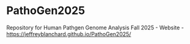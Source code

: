 # PathoGen2025
Repository for Human Pathgen Genome Analysis Fall 2025 - Website - https://jeffreyblanchard.github.io/PathoGen2025/
